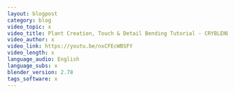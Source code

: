 ```yaml
---
layout: blogpost
category: blog
video_topic: x
video_title: Plant Creation, Touch & Detail Bending Tutorial - CRYBLEND - CRYENGINE
video_author: x
video_link: https://youtu.be/nxCFEcWBSFY
video_length: x
language_audio: English
language_subs: x
blender_version: 2.78
tags_software: x
---
```

